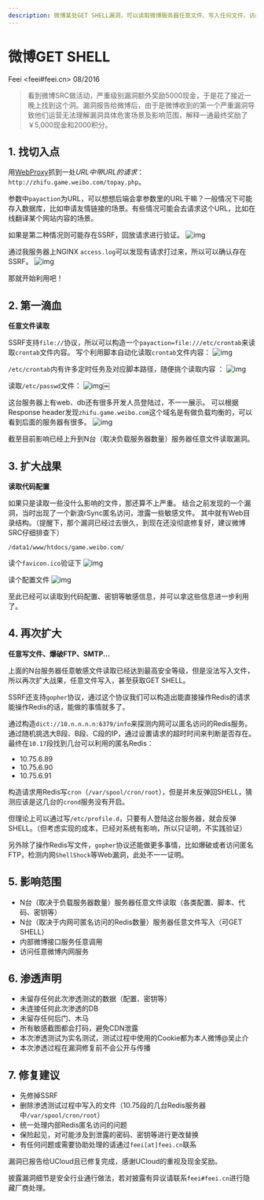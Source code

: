 ```yaml
---
description: 微博某处GET SHELL漏洞，可以读取微博服务器任意文件、写入任何文件、访问内部数据、代码及调用微博内部接口、查看微博内网等。
---
```


# 微博GET SHELL

Feei <feei#feei.cn> 08/2016

> 看到微博SRC做活动，严重级别漏洞额外奖励5000现金，于是花了接近一晚上找到这个洞。漏洞报告给微博后，由于是微博收到的第一个严重漏洞导致他们运营无法理解漏洞具体危害场景及影响范围，解释一通最终奖励了￥5,000现金和2000积分。

## 1. 找切入点

用[WebProxy](https://github.com/FeeiCN/WebProxy)抓到一处*URL中带URL的请求*：`http://zhifu.game.weibo.com/topay.php`。

参数中`payaction`为URL，可以想想后端会拿参数里的URL干嘛？一般情况下可能存入数据库，比如申请友情链接的场景。有些情况可能会去请求这个URL，比如在线翻译某个网站内容的场景。

如果是第二种情况则可能存在SSRF，回放请求进行验证。
![img](images/v_weibo_01.png)

通过我服务器上NGINX `access.log`可以发现有请求打过来，所以可以确认存在SSRF。
![img](images/v_weibo_02.png)

那就开始利用吧！

## 2. 第一滴血

**任意文件读取**

SSRF支持`file://`协议，所以可以构造一个`payaction=file:///etc/crontab`来读取`crontab`文件内容。
写个利用脚本自动化读取`crontab`文件内容：
![img](images/v_weibo_03.png) 

`/etc/crontab`内有许多定时任务及对应脚本路径，随便挑个读取内容 ：
![img](images/v_weibo_04.png) 

读取`/etc/passwd`文件：
![img](images/v_weibo_05.png)￼ 

这台服务器上有web、db还有很多开发人员登陆过，不一一展示。
可以根据Response header发现`zhifu.game.weibo.com`这个域名是有做负载均衡的，可以看到后面的服务器有很多。
![img](images/v_weibo_06.png) 

截至目前影响已经上升到N台（取决负载服务器数量）服务器任意文件读取漏洞。

## 3. 扩大战果

**读取代码配置**

如果只是读取一些没什么影响的文件，那还算不上严重。
结合之前发现的一个漏洞，当时出现了一个新浪rSync匿名访问，泄露一些敏感文件。
其中就有Web目录结构。（提醒下，那个漏洞已经过去很久，到现在还没彻底修复好，建议微博SRC仔细排查下）

`/data1/www/htdocs/game.weibo.com/`

读个`favicon.ico`验证下
![img](images/v_weibo_07.png) 

读个配置文件 
![img](images/v_weibo_08.png)

至此已经可以读取到代码配置、密钥等敏感信息，并可以拿这些信息进一步利用了。

## 4. 再次扩大

**任意写文件、爆破FTP、SMTP...**

上面的N台服务器任意敏感文件读取已经达到最高安全等级，但是没法写入文件，所以再次扩大战果，任意文件写入，甚至获取GET SHELL。

SSRF还支持`gopher`协议，通过这个协议我们可以构造出能直接操作Redis的请求 
能操作Redis的话，能做的事情就多了。

通过构造`dict://10.n.n.n.n:6379/info`来探测内网可以匿名访问的Redis服务。
通过随机挑选大B段、B段、C段的IP，通过设置请求的超时时间来判断是否存在。
最终在`10.17`段找到几台可以利用的匿名Redis：

- 10.75.6.89 
- 10.75.6.90 
- 10.75.6.91

构造请求用Redis写`cron`（`/var/spool/cron/root`），但是并未反弹回SHELL，猜测应该是这几台的`crond`服务没有开启。

但理论上可以通过写`/etc/profile.d`，只要有人登陆这台服务器，就会反弹SHELL。（但考虑实现的成本，已经对系统有影响，所以只证明，不实践验证）

另外除了操作Redis写文件，`gopher`协议还能做更多事情，比如爆破或者访问匿名FTP，检测内网`ShellShock`等Web漏洞，此处不一一证明。

## 5. 影响范围

- N台（取决于负载服务器数量）服务器任意文件读取（各类配置、脚本、代码、密钥等）
- N台（取决于内网可匿名访问的Redis数量）服务器任意文件写入（可GET SHELL）
- 内部微博接口服务任意调用
- 访问任意微博内网服务

## 6. 渗透声明

- 未留存任何此次渗透测试的数据（配置、密钥等）
- 未连接任何此次渗透的DB
- 未留存任何后门、木马
- 所有敏感截图都会打码，避免CDN泄露
- 本次渗透测试为实名测试，测试过程中使用的Cookie都为本人微博@吴止介
- 本次渗透过程在漏洞修复前不会公开与传播

## 7. 修复建议

- 先修掉SSRF
- 删除渗透测试过程中写入的文件（10.75段的几台Redis服务器中`/var/spool/cron/root`）
- 统一处理内部Redis匿名访问的问题
- 保险起见，对可能涉及到泄露的密码、密钥等进行更改替换
- 有任何问题或需要协助处理的请通过`feei[at]feei.cn`联系


漏洞已报告给UCloud且已修复完成，感谢UCloud的重视及现金奖励。

披露漏洞细节是安全行业通行做法，若对披露有异议请联系`feei#feei.cn`进行隐藏厂商处理。
